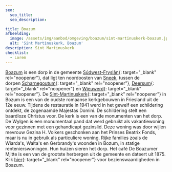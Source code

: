 ```yaml
---
seo:
  seo_title:
  seo_description:

title: Boazum
afbeelding:
  image: /assets/img/aanbod/omgeving/boazum/sint-martinuskerk-boazum.jpg
  alt: 'Sint Martinuskerk, Boazum'
description: Sint Martinuskerk
checklist:
  - Lorem
---
```


[Boazum](https://nl.wikipedia.org/wiki/Bozum) is een dorp in de gemeente&nbsp;[S&uacute;dwest-Frysl&acirc;n](https://nl.wikipedia.org/wiki/S%C3%BAdwest-Frysl%C3%A2n){: target="\_blank" rel="noopener"}, dat ligt ten noordoosten van&nbsp;[Sneek](<https://nl.wikipedia.org/wiki/Sneek_(stad)>), tussen de dorpen&nbsp;[Scharnegoutum](https://nl.wikipedia.org/wiki/Scharnegoutum){: target="\_blank" rel="noopener"},&nbsp;[Deersum](https://nl.wikipedia.org/wiki/Deersum){: target="\_blank" rel="noopener"}&nbsp;en&nbsp;[Wieuwerd](https://nl.wikipedia.org/wiki/Wieuwerd){: target="\_blank" rel="noopener"}. De&nbsp;[Sint-Martinuskerk](<https://nl.wikipedia.org/wiki/Sint-Martinuskerk_(Bozum)>){: target="\_blank" rel="noopener"}&nbsp;in Bozum is een van de oudste romaanse kerkgebouwen in Friesland uit de 12e eeuw. Tijdens de restauratie in 1941 werd in het gewelf een schildering ontdekt, de zogenaamde Majestas Domini. De schildering stelt een baardloze Christus voor. De kerk is een van de monumenten van het dorp. De Wylgen is een monumentaal pand dat werd gebruikt als vakantiewoning voor gezinnen met een gehandicapt gezinslid. Deze woning was door wijlen mevrouw Gezina H. Volkers geschonken aan het Prinses Beatrix Fonds, maar is nu in gebruik als particuliere woning. Rijke families zoals de Wiarda's, Walta's en Gerbrandy's woonden in Bozum, in statige rentenierswoningen. Hun huizen sieren het dorp. Het café De Boazumer Mjitte is een van de grootste herbergen uit de gemeente en dateert uit 1875. Klik [hier](https://nl.wikipedia.org/wiki/Lijst_van_rijksmonumenten_in_Bozum){: target="\_blank" rel="noopener"}&nbsp;voor bezienswaardigheden in Boazum.
